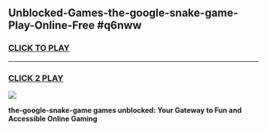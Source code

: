
## Unblocked-Games-the-google-snake-game-Play-Online-Free #q6nww
<h3>
<a href="https://us.freeplayer.one?title=the-google-snake-game&ref=10M">CLICK TO PLAY</a></h3>
<hr>

<h3>
<a href="https://us.freeplayer.one?title=the-google-snake-game&ref=10M">CLICK 2 PLAY</a>
  
</h3>

<a href="https://us.freeplayer.one?title=the-google-snake-game&ref=10M"><img src="https://clearcache.store/games.png"></a>


**the-google-snake-game games unblocked: Your Gateway to Fun and Accessible Online Gaming**
